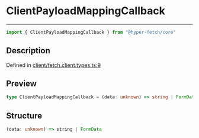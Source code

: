 

# ClientPayloadMappingCallback

<div class="api-docs__separator" data-reactroot="">

---

</div><div class="api-docs__import" data-reactroot="">

```ts
import { ClientPayloadMappingCallback } from "@hyper-fetch/core"
```

</div><div class="api-docs__section">

## Description

</div><div class="api-docs__description"><span class="api-docs__do-not-parse">



</span></div><p class="api-docs__definition">

Defined in [client/fetch.client.types.ts:9](https://github.com/BetterTyped/hyper-fetch/blob/6c3eaa91/packages/core/src/client/fetch.client.types.ts#L9)

</p><div class="api-docs__section">

## Preview

</div><div class="api-docs__preview type single">

```ts
type ClientPayloadMappingCallback = (data: unknown) => string | FormData;
```

</div><div class="api-docs__section">

## Structure

</div><div class="api-docs__returns">

```ts
(data: unknown) => string | FormData
```

</div>